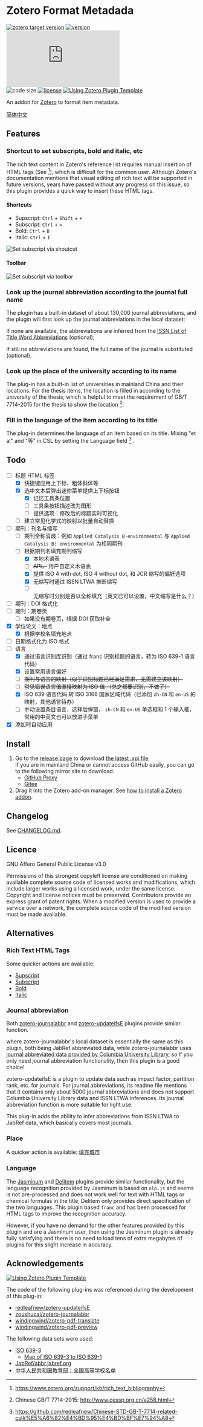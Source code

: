 # Zotero Format Metadada

[![zotero target version](https://img.shields.io/badge/Zotero-6.x-critical?style=flat-square&logo=zotero&logoColor=CC2936)](https://www.zotero.org)
[![version](https://img.shields.io/github/package-json/v/northword/zotero-format-metadata?style=flat-square)](https://github.com/northword/zotero-format-metadata/releases/)
[![download number](https://img.shields.io/github/downloads/northword/zotero-format-metadata/latest/zotero-format-metadata.xpi?style=flat-square)](https://github.com/northword/zotero-format-metadata/releases/)  
![code size](https://img.shields.io/github/languages/code-size/northword/zotero-format-metadata?style=flat-square)
[![license](https://img.shields.io/github/license/northword/zotero-format-metadata?style=flat-square)](#licence)
[![Using Zotero Plugin Template](https://img.shields.io/badge/Using-Zotero%20Plugin%20Template-blue?style=flat-square&logo=github)](https://github.com/windingwind/zotero-plugin-template)

An addon for [Zotero](https://www.zotero.org/) to format item metadata.

[简体中文](./docs/README-zh.md)

## Features

### Shortcut to set subscripts, bold and italic, etc

The rich text content in Zotero's reference list requires manual insertion of HTML tags (See [^rich_text_bibliography]), which is difficult for the common user. Although Zotero's documentation mentions that visual editing of rich text will be supported in future versions, years have passed without any progress on this issue, so this plugin provides a quick way to insert these HTML tags.

[^rich_text_bibliography]: https://www.zotero.org/support/kb/rich_text_bibliography

#### Shortcuts

- Supscript: `Ctrl` + `Shift` + `+`
- Subscript: `Ctrl` + `=`
- Bold: `Ctrl` + `B`
- Italic: `Ctrl` + `I`

![Set subscript via shoutcut](./docs/assets/set-sub-via-shoutcut.gif)

#### Toolbar

![Set subscript via toolbar](./docs/assets/set-sub-via-toolbar.gif)

### Look up the journal abbreviation according to the journal full name

The plugin has a built-in dataset of about 130,000 journal abbreviations, and the plugin will first look up the journal abbreviations in the local dataset;

If none are available, the abbreviations are inferred from the [ISSN List of Title Word Abbreviations](https://www.issn.org/services/online-services/access-to-the-ltwa/) (optional);

If still no abbreviations are found, the full name of the journal is substituted (optional).

### Look up the place of the university according to its name

The plug-in has a built-in list of universities in mainland China and their locations. For the thesis items, the location is filled in according to the university of the thesis, which is helpful to meet the requirement of GB/T 7714-2015 for the thesis to show the location [^gb7714].

[^gb7714]: Chinese GB/T 7714-2015: http://www.cessp.org.cn/a258.html

### Fill in the language of the item according to its title

The plug-in determines the language of an item based on its title. Mixing "et al" and "等" in CSL by setting the Language field [^csl-etal] .

[^csl-etal]: https://github.com/redleafnew/Chinese-STD-GB-T-7714-related-csl#%E5%A6%82%E4%BD%95%E4%BD%BF%E7%94%A8

## Todo

- [ ] 标题 HTML 标签
  - [x] 快捷键应用上下标、粗体斜体等
  - [x] 选中文本后弹出迷你菜单提供上下标按钮
    - [x] 记忆工具条位置
    - [ ] 工具条按钮描述改为图形
    - [ ] 提供选项：修改后的标题实时可视化
  - [ ] 建立常见化学式的映射以批量自动替换
- [ ] 期刊：刊名与缩写
  - [ ] 期刊全称消歧：例如 `Applied Catalysis B-environmental` 与 `Applied Catalysis B: environmental` 为相同期刊
  - [ ] 根据期刊名填充期刊缩写
    - [x] 本地术语表
    - [ ] ~~API，~~ 用户自定义术语表
    - [x] 提供 ISO 4 with dot, ISO 4 without dot, 和 JCR 缩写的偏好选项
    - [x] 无缩写时通过 ISSN LTWA 推断缩写
    - [ ] 无缩写时分别是否以全称填充（英文已可以设置，中文缩写是什么？）
- [ ] 期刊：DOI 格式化
- [ ] 期刊：期卷页
  - [ ] 如果没有期卷页，根据 DOI 获取补全
- [x] 学位论文：地点
  - [x] 根据学校名填充地点
- [ ] 日期格式化为 ISO 格式
- [ ] 语言
  - [x] 通过语言识别库识别（通过 franc 识别标题的语言，转为 ISO 639-1 语言代码）
  - [x] 设置常用语言偏好
  - [ ] ~~期刊与语言的映射（似乎识别标题已经满足需求，无需建立该映射）~~
  - [ ] ~~常见错误语言值直接映射为 ISO 值 （总之都要识别，不做了）~~
  - [x] ISO 639 语言代码 转 ISO 3166 国家区域代码（已添加 `zh-CN` 和 `en-US` 的映射，其他语言待办）
  - [ ] 手动设置条目语言，选择后弹窗， `zh-CN` 和 `en-US` 单选框和 1 个输入框，常用的中英文也可以放进子菜单
- [x] 添加时自动应用

## Install

1. Go to the [release page](https://github.com/northword/zotero-format-metadata/releases/) to download [the latest .xpi file](https://github.com/northword/zotero-format-metadata/releases/latest/download/zotero-format-metadata.xpi).  
If you are in mainland China or cannot access GitHub easily, you can go to the following mirror site to download.
    - [GitHub Proxy](https://ghproxy.com/?q=https%3A%2F%2Fgithub.com%2Fnorthword%2Fzotero-format-metadata%2Freleases%2Flatest%2Fdownload%2Fzotero-format-metadata.xpi)
    - [Gitee](https://zotero-chinese.gitee.io/zotero-plugins/#/)
1. Drag it into the Zotero add-on manager. See [how to install a Zotero addon](https://zotero.yuque.com/staff-gkhviy/zotero/addons#B2kU3).

## Changelog

See [CHANGELOG.md](./CHANGELOG.md).

## Licence

GNU Affero General Public License v3.0

Permissions of this strongest copyleft license are conditioned on making available complete source code of licensed works and modifications, which include larger works using a licensed work, under the same license. Copyright and license notices must be preserved. Contributors provide an express grant of patent rights. When a modified version is used to provide a service over a network, the complete source code of the modified version must be made available.

## Alternatives

### Rich Text HTML Tags

Some quicker actions are available:

- [Supscript](https://getquicker.net/Sharedaction?code=dee60abc-d1f5-40ad-99c3-08d9c6b06ad1)
- [Subscript](https://getquicker.net/Sharedaction?code=b44c0592-89fa-41c2-99c4-08d9c6b06ad1)
- [Bold](https://getquicker.net/Sharedaction?code=dc815b9a-f463-4233-99c5-08d9c6b06ad1)
- [Italic](https://getquicker.net/Sharedaction?code=98c3d460-22b5-49ab-99c2-08d9c6b06ad1)

### Journal abbreviation

Both [zotero-journalabbr] and [zotero-updateifsE] plugins provide similar function.

where zotero-journalabbr's local dataset is essentially the same as this plugin, both being JabRef abbreviated data, while zotero-journalabbr uses [journal abbreviated data provided by Columbia University Library](https://woodward.library.ubc.ca/woodward/research-help/journal-abbreviations/), so if you only need journal abbreviation functionality, then this plugin is a good choice!

zotero-updateifsE is a plugin to update data such as impact factor, partition rank, etc. for journals. For journal abbreviations, its readme file mentions that it contains only about 5000 journal abbreviations and does not support Columbia University Library data and ISSN LTWA inferences. Its journal abbreviation function is more suitable for light use.

This plug-in adds the ability to infer abbreviations from ISSN LTWA to JabRef data, which basically covers most journals.

[zotero-journalabbr]: https://github.com/zoushucai/zotero-journalabbr
[zotero-updateifsE]: https://github.com/redleafnew/zotero-updateifsE

### Place

A quicker action is available: [填充城市](https://getquicker.net/Sharedaction?code=b5506c59-6116-4111-a65e-08db363ab19b)

### Language

The [Jasminum](https://gitee.com/l0o0/jasminum) and [Delitem](https://github.com/redleafnew/delitemwithatt) plugins provide similar functionality, but the language recognition provided by Jasminum is based on `nlp.js` and seems is not pre-processed and does not work well for text with HTML tags or chemical formulas in the title, Delitem only provides direct specification of the two languages. This plugin based `franc` and has been processed for HTML tags to improve the recognition accuracy.  

However, if you have no demand for the other features provided by this plugin and are a Jasminum user, then using the Jasminum plugin is already fully satisfying and there is no need to load tens of extra megabytes of plugins for this slight increase in accuracy.

## Acknowledgements

[![Using Zotero Plugin Template](https://img.shields.io/badge/Using-Zotero%20Plugin%20Template-blue?style=flat-square&logo=github)](https://github.com/windingwind/zotero-plugin-template)

The code of the following plug-ins was referenced during the development of this plug-in:  

- [redleafnew/zotero-updateifsE](https://github.com/redleafnew/zotero-updateifsE)
- [zoushucai/zotero-journalabbr](https://github.com/zoushucai/zotero-journalabbr)
- [windingwind/zotero-pdf-translate](https://github.com/windingwind/zotero-pdf-translate)
- [windingwind/zotero-pdf-preview](https://github.com/windingwind/zotero-pdf-preview)

The following data sets were used:

- [ISO 639-3](https://github.com/wooorm/iso-639-3)
  - [Map of ISO 639-3 to ISO 639-1](https://github.com/amitbend/iso-639-3-to-1/blob/master/6393-6391.json)
- [JabRef/abbr.jabref.org](https://github.com/JabRef/abbrv.jabref.org)
- [中华人民共和国教育部：全国高等学校名单](http://www.moe.gov.cn/jyb_xxgk/s5743/s5744/A03/202110/t20211025_574874.html)
